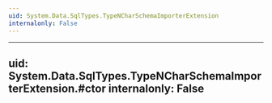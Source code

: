 ```yaml
---
uid: System.Data.SqlTypes.TypeNCharSchemaImporterExtension
internalonly: False
---
```


---
uid: System.Data.SqlTypes.TypeNCharSchemaImporterExtension.#ctor
internalonly: False
---
